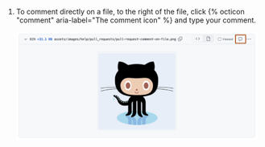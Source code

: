 1. To comment directly on a file, to the right of the file, click {% octicon "comment" aria-label="The comment icon" %} and type your comment.

   ![Screenshot of an image file on the "Files changed" page of a pull request. To the right of the file, a comment icon is outlined in orange.](/assets/images/help/pull_requests/pull-request-comment-on-file.png)
